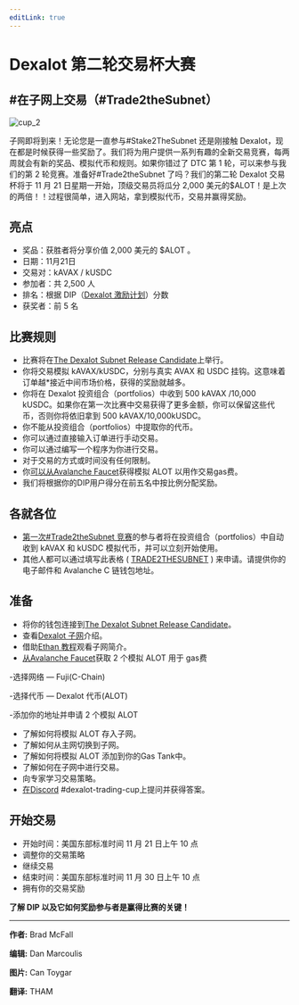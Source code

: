 ```yaml
---
editLink: true
---
```

# Dexalot 第二轮交易杯大赛
## #在子网上交易（#Trade2theSubnet）

![cup_2](/images/cup/cup_2zh.png)

子网即将到来！无论您是一直参与#Stake2TheSubnet 还是刚接触 Dexalot，现在都是时候获得一些奖励了。我们将为用户提供一系列有趣的全新交易竞赛，每两周就会有新的奖品、模拟代币和规则。如果你错过了 DTC 第 1 轮，可以来参与我们的第 2 轮竞赛。准备好#Trade2theSubnet 了吗？我们的第二轮 Dexalot 交易杯将于 11 月 21 日星期一开始，顶级交易员将瓜分 2,000 美元的$ALOT！是上次的两倍！！过程很简单，进入网站，拿到模拟代币，交易并赢得奖励。

<YouTube id="o4NocPEZT4A"/>

## 亮点

* 奖品：获胜者将分享价值 2,000 美元的 $ALOT 。
* 日期：11月21日
* 交易对：kAVAX / kUSDC
* 参加者：共 2,500 人
* 排名：根据 DIP（[Dexalot 激励计划](https://medium.com/dexalot/dexalot-%E5%A5%96%E5%8A%B1%E8%AE%A1%E5%88%92-a373edc1a0c5)）分数
* 获奖者：前 5 名

## 比赛规则

* 比赛将在[The Dexalot Subnet Release Candidate](https://app.dexalot-test.com/trade)上举行。
* 你将交易模拟 kAVAX/kUSDC，分别与真实 AVAX 和 USDC 挂钩。这意味着订单越*接近中间市场价格，获得的奖励就越多。
* 你将在 Dexalot 投资组合（portfolios）中收到 500 kAVAX /10,000 kUSDC。如果你在第一次比赛中交易获得了更多金额，你可以保留这些代币，否则你将依旧拿到 500 kAVAX/10,000kUSDC。
* 你不能从投资组合（portfolios）中提取你的代币。
* 你可以通过直接输入订单进行手动交易。
* 你可以通过编写一个程序为你进行交易。
* 对于交易的方式或时间没有任何限制。
* 你[可以从Avalanche Faucet](https://faucet.avax.network/)获得模拟 ALOT 以用作交易gas费。
* 我们将根据你的DIP用户得分在前五名中按比例分配奖励。

## 各就各位

* [第一次#Trade2theSubnet 竞赛](https://medium.com/dexalot/dexalot-%E4%BA%A4%E6%98%93%E6%9D%AF-8bddd854ddd6)的参与者将在投资组合（portfolios）中自动收到 kAVAX 和 kUSDC 模拟代币，并可以立刻开始使用。
* 其他人都可以通过填写此表格 ( [TRADE2THESUBNET](https://dexalot.typeform.com/DTCround2?typeform-source=medium.com) ) 来申请。请提供你的电子邮件和 Avalanche C 链钱包地址。

<YouTube id="eSZ5zYGv65M"/>

## 准备

* 将你的钱包连接到[The Dexalot Subnet Release Candidate](https://app.dexalot-test.com/trade)。
* 查看[Dexalot 子网](https://medium.com/dexalot/dexalot-%E5%AD%90%E7%BD%91-19358a2e629c)介绍。
* 借助[Ethan 教程](https://youtu.be/vRvaswPuMNg)观看子网简介。
* [从Avalanche Faucet](https://faucet.avax.network/)获取 2 个模拟 ALOT 用于 gas费

-选择网络 — Fuji(C-Chain)

-选择代币 — Dexalot 代币(ALOT)

-添加你的地址并申请 2 个模拟 ALOT

* 了解如何将模拟 ALOT 存入子网。
* 了解如何从主网切换到子网。
* 了解如何将模拟 ALOT 添加到你的Gas Tank中。
* 了解如何在子网中进行交易。
* 向专家学习交易策略。
* [在Discord](https://discord.com/invite/dexalot) #dexalot-trading-cup上提问并获得答案。

<YouTube id="bNdTyR-fTYY"/>

## 开始交易

*  开始时间：美国东部标准时间 11 月 21 日上午 10 点
* 调整你的交易策略
* 继续交易
* 结束时间：美国东部标准时间 11 月 30 日上午 10 点
* 拥有你的交易奖励

**了解 DIP 以及它如何奖励参与者是赢得比赛的关键！**

---

**作者:** Brad McFall

**编辑:** Dan Marcoulis

**图片:** Can Toygar

**翻译:** THAM
